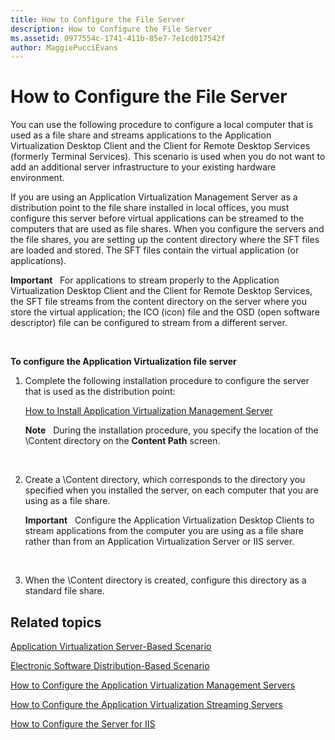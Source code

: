 ```yaml
---
title: How to Configure the File Server
description: How to Configure the File Server
ms.assetid: 0977554c-1741-411b-85e7-7e1cd017542f
author: MaggiePucciEvans
---
```


# How to Configure the File Server


You can use the following procedure to configure a local computer that is used as a file share and streams applications to the Application Virtualization Desktop Client and the Client for Remote Desktop Services (formerly Terminal Services). This scenario is used when you do not want to add an additional server infrastructure to your existing hardware environment.

If you are using an Application Virtualization Management Server as a distribution point to the file share installed in local offices, you must configure this server before virtual applications can be streamed to the computers that are used as file shares. When you configure the servers and the file shares, you are setting up the content directory where the SFT files are loaded and stored. The SFT files contain the virtual application (or applications).

**Important**  
For applications to stream properly to the Application Virtualization Desktop Client and the Client for Remote Desktop Services, the SFT file streams from the content directory on the server where you store the virtual application; the ICO (icon) file and the OSD (open software descriptor) file can be configured to stream from a different server.

 

**To configure the Application Virtualization file server**

1.  Complete the following installation procedure to configure the server that is used as the distribution point:

    [How to Install Application Virtualization Management Server](how-to-install-application-virtualization-management-server.md)

    **Note**  
    During the installation procedure, you specify the location of the \\Content directory on the **Content Path** screen.

     

2.  Create a \\Content directory, which corresponds to the directory you specified when you installed the server, on each computer that you are using as a file share.

    **Important**  
    Configure the Application Virtualization Desktop Clients to stream applications from the computer you are using as a file share rather than from an Application Virtualization Server or IIS server.

     

3.  When the \\Content directory is created, configure this directory as a standard file share.

## Related topics


[Application Virtualization Server-Based Scenario](application-virtualization-server-based-scenario.md)

[Electronic Software Distribution-Based Scenario](electronic-software-distribution-based-scenario.md)

[How to Configure the Application Virtualization Management Servers](how-to-configure-the-application-virtualization-management-servers.md)

[How to Configure the Application Virtualization Streaming Servers](how-to-configure-the-application-virtualization-streaming-servers.md)

[How to Configure the Server for IIS](how-to-configure-the-server-for-iis.md)

 

 





